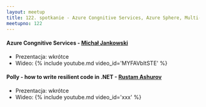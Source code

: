 ```yaml
---
layout: meetup
title: 122. spotkanie - Azure Congnitive Services, Azure Sphere, Multi-tenant Azure
meetupno: 122
---
```


#### Azure Congnitive Services - [Michał Jankowski](https://www.jankowskimichal.pl)
* Prezentacja: wkrótce
* Wideo: {% include youtube.md video_id='MYFAVbItSTE' %}

#### Polly - how to write resilient code in .NET - [Rustam Ashurov](https://www.linkedin.com/in/rustam-ashurov-87a307126)
* Prezentacja: wkrótce
* Wideo: {% include youtube.md video_id='xxx' %}
